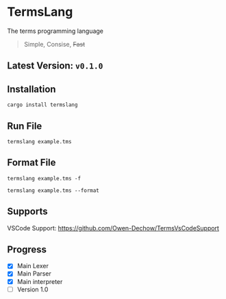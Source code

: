 # TermsLang
The terms programming language

> Simple, Consise, ~~Fast~~

## Latest Version: `v0.1.0`

## Installation
```
cargo install termslang
```

## Run File
```
termslang example.tms
```

## Format File
```
termslang example.tms -f
```

```
termslang example.tms --format
```

## Supports
VSCode Support: https://github.com/Owen-Dechow/TermsVsCodeSupport

## Progress
- [x] Main Lexer
- [x] Main Parser
- [x] Main interpreter
- [ ] Version 1.0
